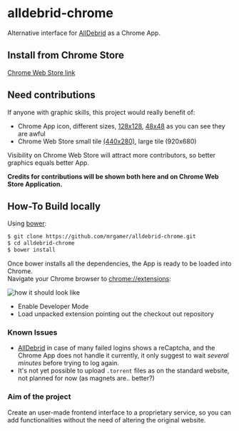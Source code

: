 alldebrid-chrome
================

Alternative interface for [AllDebrid][ad] as a Chrome App.  

## Install from Chrome Store

[Chrome Web Store link](https://chrome.google.com/webstore/detail/pbphhfknnndbbigjgiogloieniaemoed)

## Need contributions
If anyone with graphic skills, this project would really benefit of:

  * Chrome App icon, different sizes, [128x128](https://raw.githubusercontent.com/mrgamer/alldebrid-chrome/master/icon_128.png), [48x48](https://raw.githubusercontent.com/mrgamer/alldebrid-chrome/master/icon_48.png) as you can see they are awful
  * Chrome Web Store small tile [(440x280)](https://raw.githubusercontent.com/mrgamer/alldebrid-chrome/master/store_small_tile.png), large tile (920x680)

Visibility on Chrome Web Store will attract more contributors, so better graphics equals better App.  

__Credits for contributions will be shown both here and on Chrome Web Store Application.__

## How-To Build locally
Using [bower](http://bower.io):
```bash
$ git clone https://github.com/mrgamer/alldebrid-chrome.git
$ cd alldebrid-chrome
$ bower install
```

Once bower installs all the dependencies, the App is ready to be loaded into Chrome.  
Navigate your Chrome browser to [chrome://extensions](chrome://extensions):

![how it should look like](http://i.imgur.com/57bch98.png)

  * Enable Developer Mode
  * Load unpacked extension pointing out the checkout out repository


### Known Issues

  * [AllDebrid][ad] in case of many failed logins shows a reCaptcha, and the Chrome App does not handle it currently, it only suggest to wait _several minutes_ before trying to log again.
  * It's not yet possible to upload `.torrent` files as on the standard website, not planned for now (as magnets are.. better?)

### Aim of the project
Create an user-made frontend interface to a proprietary service, so you can add functionalities without the need of altering the original website.  

[ad]: http://www.alldebrid.com/
